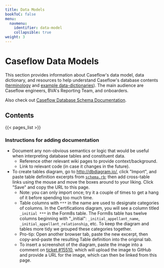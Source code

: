 ```yaml
---
title: Data Models
bookToC: false
menu:
  navmenu:
    identifier: data-model
    collapsible: true
weight: 3
---
```


# Caseflow Data Models

This section provides information about Caseflow's data model, data dictionary, and resources to help understand Caseflow's database contents ([terminology](https://dataedo.com/blog/data-model-data-dictionary-database-schema-erd) and [example data-dictionaries](https://www.usgs.gov/products/data-and-tools/data-management/data-dictionaries)).
The main audience are Caseflow engineers, BVA's Reporting Team, and onboarders.

Also check out [Caseflow Database Schema Documentation](schema_diagrams).

## Contents
{{< pages_list >}}

### Instructions for adding documentation

* Document any non-obvious semantics or logic that would be useful when interpreting database tables and constituent data.
   * Reference other relevant wiki pages to provide context/background.
   * Link to relevant code (in case it changes in the future).
* To create tables diagram, go to http://dbdiagram.io/, click "Import", and paste table definition excerpts from [`schema.rb`](https://github.com/department-of-veterans-affairs/caseflow/blob/master/db/schema.rb); then add cross-table links using the mouse and move the boxes around to your liking. Click "Save" and copy the URL to this page.
   * Note: you can only import once; try it a couple of times to get a hang of it before spending too much time.
   * Table columns with `***` in the name are used to designate categories of columns. In the Certifications diagram, you will see a column titled `_initial ***` in the Form8s table. The Form8s table has twelve columns beginning with "_initial": `_initial_appellant_name`, `_initial_appellant_relationship`, etc. To keep the diagram and tables more tidy we grouped these categories together.
   * Pro-tip: Open another browser tab, paste the new excerpt, then copy-and-paste the resulting Table definition into the original tab.
   * To insert a screenshot of the diagram, paste the image into a comment on [ticket #15510](https://github.com/department-of-veterans-affairs/caseflow/issues/15510), which will upload the image to GitHub and provide a URL for the image, which can then be linked from this page.
